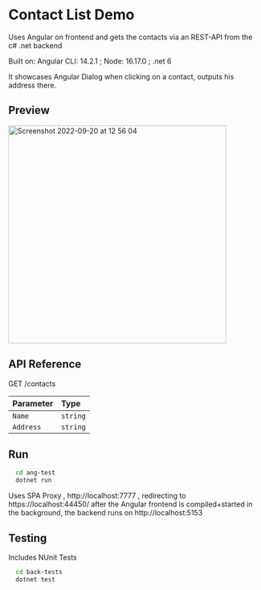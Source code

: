 
# Contact List Demo

Uses Angular on frontend and gets the contacts via an REST-API from the c# .net backend

Built on: Angular CLI: 14.2.1 ; Node: 16.17.0 ; .net 6

It showcases Angular Dialog when clicking on a contact, outputs his address there.

## Preview
<img width="434" alt="Screenshot 2022-09-20 at 12 56 04" src="https://user-images.githubusercontent.com/112869370/191239349-7779eaa5-77ca-4aae-9cc8-ce8269896c9c.png">

## API Reference
GET /contacts

| Parameter | Type     | 
| :-------- | :------- | 
| `Name` | `string` | 
| `Address` | `string` | 

## Run

```bash
  cd ang-test
  dotnet run
```
Uses SPA Proxy , http://localhost:7777 , redirecting to https://localhost:44450/ after the Angular frontend is compiled+started in the background, the backend runs on http://localhost:5153

## Testing

Includes NUnit Tests

```bash
  cd back-tests
  dotnet test
```
